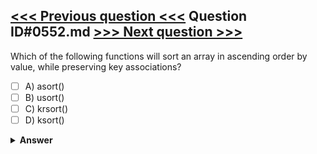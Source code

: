 [<<< Previous question <<<](0551.md)   Question ID#0552.md   [>>> Next question >>>](0553.md)
---

Which of the following functions will sort an array in ascending order by value, while preserving key associations?




- [ ] A) asort()
- [ ] B) usort()
- [ ] C) krsort()
- [ ] D) ksort()

<details><summary><b>Answer</b></summary>
<p>
  Answer: <strong>A</strong>
</p>
</details>
